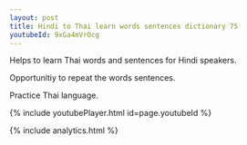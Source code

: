 ```yaml
---
layout: post
title: Hindi to Thai learn words sentences dictionary 75 
youtubeId: 9xGa4mVrOcg
---
```

 
 
Helps to learn Thai words and sentences for Hindi speakers.

Opportunitiy to repeat the words sentences. 

Practice Thai language. 
 
{% include youtubePlayer.html id=page.youtubeId %}
 
 
{% include analytics.html %}